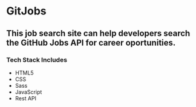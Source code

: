 # GitJobs 

## This job search site can help developers search the GitHub Jobs API for career oportunities.

### Tech Stack Includes
* HTML5
* CSS
* Sass
* JavaScript
* Rest API
